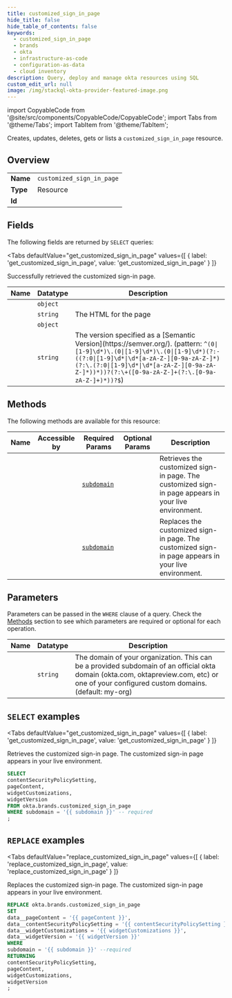 ```yaml
--- 
title: customized_sign_in_page
hide_title: false
hide_table_of_contents: false
keywords:
  - customized_sign_in_page
  - brands
  - okta
  - infrastructure-as-code
  - configuration-as-data
  - cloud inventory
description: Query, deploy and manage okta resources using SQL
custom_edit_url: null
image: /img/stackql-okta-provider-featured-image.png
---
```


import CopyableCode from '@site/src/components/CopyableCode/CopyableCode';
import Tabs from '@theme/Tabs';
import TabItem from '@theme/TabItem';

Creates, updates, deletes, gets or lists a <code>customized_sign_in_page</code> resource.

## Overview
<table><tbody>
<tr><td><b>Name</b></td><td><code>customized_sign_in_page</code></td></tr>
<tr><td><b>Type</b></td><td>Resource</td></tr>
<tr><td><b>Id</b></td><td><CopyableCode code="okta.brands.customized_sign_in_page" /></td></tr>
</tbody></table>

## Fields

The following fields are returned by `SELECT` queries:

<Tabs
    defaultValue="get_customized_sign_in_page"
    values={[
        { label: 'get_customized_sign_in_page', value: 'get_customized_sign_in_page' }
    ]}
>
<TabItem value="get_customized_sign_in_page">

Successfully retrieved the customized sign-in page.

<table>
<thead>
    <tr>
    <th>Name</th>
    <th>Datatype</th>
    <th>Description</th>
    </tr>
</thead>
<tbody>
<tr>
    <td><CopyableCode code="contentSecurityPolicySetting" /></td>
    <td><code>object</code></td>
    <td></td>
</tr>
<tr>
    <td><CopyableCode code="pageContent" /></td>
    <td><code>string</code></td>
    <td>The HTML for the page</td>
</tr>
<tr>
    <td><CopyableCode code="widgetCustomizations" /></td>
    <td><code>object</code></td>
    <td></td>
</tr>
<tr>
    <td><CopyableCode code="widgetVersion" /></td>
    <td><code>string</code></td>
    <td>The version specified as a [Semantic Version](https://semver.org/). (pattern: <code>^(0|[1-9]\d*)\.(0|[1-9]\d*)\.(0|[1-9]\d*)(?:-((?:0|[1-9]\d*|\d*[a-zA-Z-][0-9a-zA-Z-]*)(?:\.(?:0|[1-9]\d*|\d*[a-zA-Z-][0-9a-zA-Z-]*))*))?(?:\+([0-9a-zA-Z-]+(?:\.[0-9a-zA-Z-]+)*))?$</code>)</td>
</tr>
</tbody>
</table>
</TabItem>
</Tabs>

## Methods

The following methods are available for this resource:

<table>
<thead>
    <tr>
    <th>Name</th>
    <th>Accessible by</th>
    <th>Required Params</th>
    <th>Optional Params</th>
    <th>Description</th>
    </tr>
</thead>
<tbody>
<tr>
    <td><a href="#get_customized_sign_in_page"><CopyableCode code="get_customized_sign_in_page" /></a></td>
    <td><CopyableCode code="select" /></td>
    <td><a href="#parameter-subdomain"><code>subdomain</code></a></td>
    <td></td>
    <td>Retrieves the customized sign-in page. The customized sign-in page appears in your live environment.</td>
</tr>
<tr>
    <td><a href="#replace_customized_sign_in_page"><CopyableCode code="replace_customized_sign_in_page" /></a></td>
    <td><CopyableCode code="replace" /></td>
    <td><a href="#parameter-subdomain"><code>subdomain</code></a></td>
    <td></td>
    <td>Replaces the customized sign-in page. The customized sign-in page appears in your live environment.</td>
</tr>
</tbody>
</table>

## Parameters

Parameters can be passed in the `WHERE` clause of a query. Check the [Methods](#methods) section to see which parameters are required or optional for each operation.

<table>
<thead>
    <tr>
    <th>Name</th>
    <th>Datatype</th>
    <th>Description</th>
    </tr>
</thead>
<tbody>
<tr id="parameter-subdomain">
    <td><CopyableCode code="subdomain" /></td>
    <td><code>string</code></td>
    <td>The domain of your organization. This can be a provided subdomain of an official okta domain (okta.com, oktapreview.com, etc) or one of your configured custom domains. (default: my-org)</td>
</tr>
</tbody>
</table>

## `SELECT` examples

<Tabs
    defaultValue="get_customized_sign_in_page"
    values={[
        { label: 'get_customized_sign_in_page', value: 'get_customized_sign_in_page' }
    ]}
>
<TabItem value="get_customized_sign_in_page">

Retrieves the customized sign-in page. The customized sign-in page appears in your live environment.

```sql
SELECT
contentSecurityPolicySetting,
pageContent,
widgetCustomizations,
widgetVersion
FROM okta.brands.customized_sign_in_page
WHERE subdomain = '{{ subdomain }}' -- required
;
```
</TabItem>
</Tabs>


## `REPLACE` examples

<Tabs
    defaultValue="replace_customized_sign_in_page"
    values={[
        { label: 'replace_customized_sign_in_page', value: 'replace_customized_sign_in_page' }
    ]}
>
<TabItem value="replace_customized_sign_in_page">

Replaces the customized sign-in page. The customized sign-in page appears in your live environment.

```sql
REPLACE okta.brands.customized_sign_in_page
SET 
data__pageContent = '{{ pageContent }}',
data__contentSecurityPolicySetting = '{{ contentSecurityPolicySetting }}',
data__widgetCustomizations = '{{ widgetCustomizations }}',
data__widgetVersion = '{{ widgetVersion }}'
WHERE 
subdomain = '{{ subdomain }}' --required
RETURNING
contentSecurityPolicySetting,
pageContent,
widgetCustomizations,
widgetVersion
;
```
</TabItem>
</Tabs>
